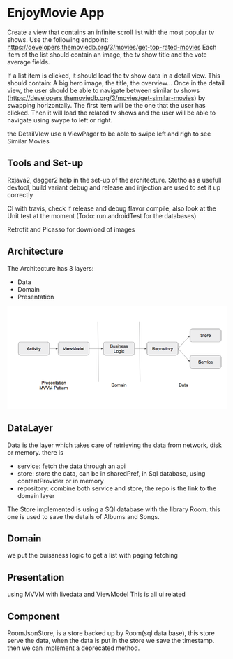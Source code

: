 # EnjoyMovie App

Create a view that contains an infinite scroll list with the most popular tv shows. Use the following endpoint:  https://developers.themoviedb.org/3/movies/get-top-rated-movies
Each item of the list should contain an image, the tv show title and the vote average fields.

If a list item is clicked, it should load the tv show data in a detail view. This should contain: A big hero image, the title, the overview... Once in the detail view, the user should be able to navigate between similar tv shows                                   (https://developers.themoviedb.org/3/movies/get-similar-movies) by swapping horizontally. The first item will be the one that the user has clicked. Then it will load the related tv shows and the user will be able to navigate using swype to left or right. 

the DetailVIew use a ViewPager to be able to swipe left and righ to see Similar Movies

## Tools and Set-up
Rxjava2, dagger2 help in the set-up of the architecture. 
Stetho as a usefull devtool, build variant debug and release and injection are used to set it up correctly

CI with travis, check if release and debug flavor compile, also look at the Unit test at the moment
(Todo: run androidTest for the databases)

Retrofit and Picasso for download of images

## Architecture

The Architecture has 3 layers:
* Data
* Domain
* Presentation

![Alt text](https://github.com/guillaumevalverde/images/blob/master/architecture.png?raw=true "Title")

## DataLayer

Data is the layer which takes care of retrieving the data from network, disk or memory.
there is 

* service: fetch the data through an api
* store: store the data, can be in sharedPref, in Sql database, using contentProvider or in memory
* repository: combine both service and store, the repo is the link to the domain layer


The Store implemented is using a SQl database with the library Room. this one is used to save the details of Albums and Songs.

## Domain
we put the buissness logic to get a list with paging fetching

## Presentation
using MVVM with livedata and ViewModel
This is all ui related

## Component
RoomJsonStore, is a store backed up by Room(sql data base), this store serve the data, when the data
is put in the store we save the timestamp. then we can implement a deprecated method.


